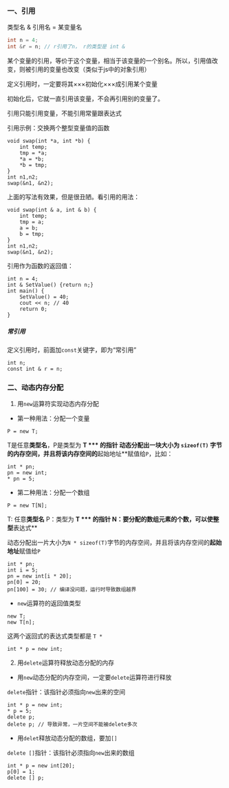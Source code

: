 ### 一、引用
类型名 & 引用名 = 某变量名
```c++
int n = 4;
int &r = n; // r引用了n， r的类型是 int &
```

某个变量的引用，等价于这个变量，相当于该变量的一个别名。所以，引用值改变，则被引用的变量也改变（类似于js中的对象引用）

定义引用时，一定要将其×××初始化×××成引用某个变量

初始化后，它就一直引用该变量，不会再引用别的变量了。

引用只能引用变量，不能引用常量跟表达式

引用示例：交换两个整型变量值的函数
```
void swap(int *a, int *b) {
    int temp;
    tmp = *a;
    *a = *b;
    *b = tmp;
}
int n1,n2;
swap(&n1, &n2);
```

上面的写法有效果，但是很丑陋。看引用的用法：
```
void swap(int & a, int & b) {
    int temp;
    tmp = a;
    a = b;
    b = tmp;
}
int n1,n2;
swap(&n1, &n2);
```
引用作为函数的返回值：
```
int n = 4;
int & SetValue() {return n;}
int main() {
    SetValue() = 40;
    cout << n; // 40
    return 0;
}
```
##### 常引用
定义引用时，前面加`const`关键字，即为“常引用”

```
int n;
const int & r = n;
```
### 二、动态内存分配
1. 用`new`运算符实现动态内存分配

  -  第一种用法：分配一个变量
  ```
  P = new T;
  ```
  T是任意**类型名**，P是类型为 **T *** 的指针
  动态分配出一块大小为 `sizeof(T)` 字节的内存空间，并且将该内存空间的**起始地址**赋值给`P`，比如：

  ```
  int * pn;
  pn = new int;
  * pn = 5;
  ```

  - 第二种用法：分配一个数组
  ```
  P = new T[N];
  ```
  T: 任意**类型名**
  P：类型为 **T *** 的指针
  N：要分配的数组元素的个数，可以使整型**表达式**

  动态分配出一片大小为`N * sizeof(T)`字节的内存空间，并且将该内存空间的**起始地址**赋值给`P`

  ```
  int * pn;
  int i = 5;
  pn = new int[i * 20];
  pn[0] = 20;
  pn[100] = 30; // 编译没问题，运行时导致数组越界
  ```

  - `new`运算符的返回值类型

  ```
  new T;
  new T[n];
  ```

  这两个返回式的表达式类型都是 `T *`

  `int * p = new int;`

2. 用`delete`运算符释放动态分配的内存

  - 用`new`动态分配的内存空间，一定要`delete`运算符进行释放

  `delete`指针：该指针必须指向`new`出来的空间

  ```
  int * p = new int;
  * p = 5;
  delete p;
  delete p; // 导致异常，一片空间不能被delete多次
  ```

  - 用`delet`释放动态分配的数组，要加`[]`

  `delete []`指针：该指针必须指向`new`出来的数组

  ```
  int * p = new int[20];
  p[0] = 1;
  delete [] p;
  ```
